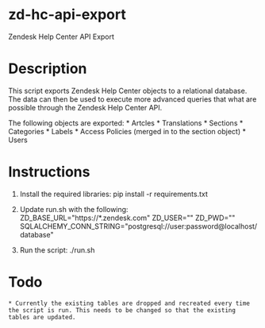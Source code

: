 # zd-hc-api-export
Zendesk Help Center API Export

# Description
This script exports Zendesk Help Center objects to a relational database.
The data can then be used to execute more advanced queries that what are possible through the Zendesk Help Center API.

The following objects are exported:
    * Artcles
    * Translations
    * Sections
    * Categories
    * Labels
    * Access Policies (merged in to the section object)
    * Users


# Instructions
1. Install the required libraries:
    pip install -r requirements.txt

2. Update run.sh with the following:
    ZD_BASE_URL="https://*.zendesk.com"
    ZD_USER=""
    ZD_PWD=""
    SQLALCHEMY_CONN_STRING="postgresql://user:password@localhost/database"

3. Run the script:
    ./run.sh


# Todo
    * Currently the existing tables are dropped and recreated every time the script is run. This needs to be changed so that the existing tables are updated.
